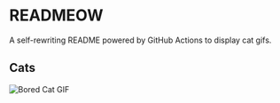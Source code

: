 # READMEOW

A self-rewriting README powered by GitHub Actions to display cat gifs.

## Cats

![Bored Cat GIF](https://media4.giphy.com/media/mlvseq9yvZhba/200.gif?cid=9acd02daoj5txlskgrqgeptjrisa2mu577fqtza9qzw180mo&ep=v1_gifs_search&rid=200.gif&ct=g)
